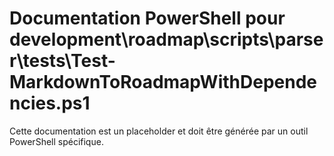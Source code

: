 # Documentation PowerShell pour development\roadmap\scripts\parser\tests\Test-MarkdownToRoadmapWithDependencies.ps1

Cette documentation est un placeholder et doit être générée par un outil PowerShell spécifique.
